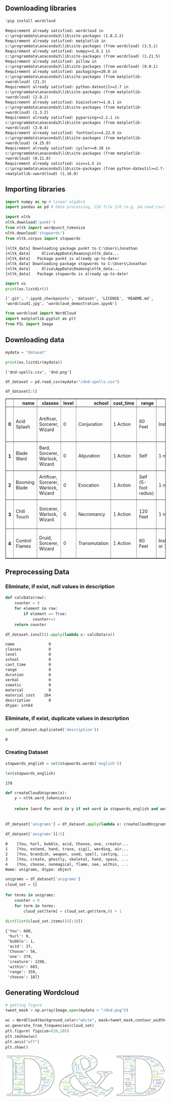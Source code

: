 ## Downloading libraries


```python
!pip install wordcloud
```

    Requirement already satisfied: wordcloud in c:\programdata\anaconda3\lib\site-packages (1.8.2.2)
    Requirement already satisfied: matplotlib in c:\programdata\anaconda3\lib\site-packages (from wordcloud) (3.5.1)
    Requirement already satisfied: numpy>=1.6.1 in c:\programdata\anaconda3\lib\site-packages (from wordcloud) (1.21.5)
    Requirement already satisfied: pillow in c:\programdata\anaconda3\lib\site-packages (from wordcloud) (9.0.1)
    Requirement already satisfied: packaging>=20.0 in c:\programdata\anaconda3\lib\site-packages (from matplotlib->wordcloud) (21.3)
    Requirement already satisfied: python-dateutil>=2.7 in c:\programdata\anaconda3\lib\site-packages (from matplotlib->wordcloud) (2.8.2)
    Requirement already satisfied: kiwisolver>=1.0.1 in c:\programdata\anaconda3\lib\site-packages (from matplotlib->wordcloud) (1.3.2)
    Requirement already satisfied: pyparsing>=2.2.1 in c:\programdata\anaconda3\lib\site-packages (from matplotlib->wordcloud) (3.0.4)
    Requirement already satisfied: fonttools>=4.22.0 in c:\programdata\anaconda3\lib\site-packages (from matplotlib->wordcloud) (4.25.0)
    Requirement already satisfied: cycler>=0.10 in c:\programdata\anaconda3\lib\site-packages (from matplotlib->wordcloud) (0.11.0)
    Requirement already satisfied: six>=1.5 in c:\programdata\anaconda3\lib\site-packages (from python-dateutil>=2.7->matplotlib->wordcloud) (1.16.0)
    

## Importing libraries


```python
import numpy as np # linear algebra
import pandas as pd # data processing, CSV file I/O (e.g. pd.read_csv)
```


```python
import nltk
nltk.download('punkt')
from nltk import wordpunct_tokenize
nltk.download('stopwords')
from nltk.corpus import stopwords
```

    [nltk_data] Downloading package punkt to C:\Users\Jonathan
    [nltk_data]     Oliva\AppData\Roaming\nltk_data...
    [nltk_data]   Package punkt is already up-to-date!
    [nltk_data] Downloading package stopwords to C:\Users\Jonathan
    [nltk_data]     Oliva\AppData\Roaming\nltk_data...
    [nltk_data]   Package stopwords is already up-to-date!
    


```python
import os
print(os.listdir())
```

    ['.git', '.ipynb_checkpoints', 'dataset', 'LICENSE', 'README.md', 'wordcloud1.jpg', 'wordcloud_demostration.ipynb']
    


```python
from wordcloud import WordCloud
import matplotlib.pyplot as plt
from PIL import Image
```

## Downloading data


```python
mydata = "dataset"
```


```python
print(os.listdir(mydata))
```

    ['dnd-spells.csv', 'dnd.png']
    


```python
df_dataset = pd.read_csv(mydata+"/dnd-spells.csv")
```


```python
df_dataset[:5]
```




<div>
<style scoped>
    .dataframe tbody tr th:only-of-type {
        vertical-align: middle;
    }

    .dataframe tbody tr th {
        vertical-align: top;
    }

    .dataframe thead th {
        text-align: right;
    }
</style>
<table border="1" class="dataframe">
  <thead>
    <tr style="text-align: right;">
      <th></th>
      <th>name</th>
      <th>classes</th>
      <th>level</th>
      <th>school</th>
      <th>cast_time</th>
      <th>range</th>
      <th>duration</th>
      <th>verbal</th>
      <th>somatic</th>
      <th>material</th>
      <th>material_cost</th>
      <th>description</th>
    </tr>
  </thead>
  <tbody>
    <tr>
      <th>0</th>
      <td>Acid Splash</td>
      <td>Artificer, Sorcerer, Wizard</td>
      <td>0</td>
      <td>Conjuration</td>
      <td>1 Action</td>
      <td>60 Feet</td>
      <td>Instantaneous</td>
      <td>1</td>
      <td>1</td>
      <td>0</td>
      <td>NaN</td>
      <td>You hurl a bubble of acid. Choose one creature...</td>
    </tr>
    <tr>
      <th>1</th>
      <td>Blade Ward</td>
      <td>Bard, Sorcerer, Warlock, Wizard</td>
      <td>0</td>
      <td>Abjuration</td>
      <td>1 Action</td>
      <td>Self</td>
      <td>1 round</td>
      <td>1</td>
      <td>1</td>
      <td>0</td>
      <td>NaN</td>
      <td>You extend your hand and trace a sigil of ward...</td>
    </tr>
    <tr>
      <th>2</th>
      <td>Booming Blade</td>
      <td>Artificer, Sorcerer, Warlock, Wizard</td>
      <td>0</td>
      <td>Evocation</td>
      <td>1 Action</td>
      <td>Self (5-foot radius)</td>
      <td>1 round</td>
      <td>0</td>
      <td>1</td>
      <td>1</td>
      <td>a melee weapon worth at least 1 sp</td>
      <td>You brandish the weapon used in the spell’s ca...</td>
    </tr>
    <tr>
      <th>3</th>
      <td>Chill Touch</td>
      <td>Sorcerer, Warlock, Wizard</td>
      <td>0</td>
      <td>Necromancy</td>
      <td>1 Action</td>
      <td>120 Feet</td>
      <td>1 round</td>
      <td>1</td>
      <td>1</td>
      <td>0</td>
      <td>NaN</td>
      <td>You create a ghostly, skeletal hand in the spa...</td>
    </tr>
    <tr>
      <th>4</th>
      <td>Control Flames</td>
      <td>Druid, Sorcerer, Wizard</td>
      <td>0</td>
      <td>Transmutation</td>
      <td>1 Action</td>
      <td>60 Feet</td>
      <td>Instantaneous or 1 hour</td>
      <td>0</td>
      <td>1</td>
      <td>0</td>
      <td>NaN</td>
      <td>You choose nonmagical flame that you can see w...</td>
    </tr>
  </tbody>
</table>
</div>



## Preprocessing Data

### Eliminate, if exist,  null values in description


```python
def calcData(row):
    counter = 0
    for element in row:
        if element == True:
            counter+=1
    return counter
```


```python
df_dataset.isnull().apply(lambda x: calcData(x))
```




    name               0
    classes            0
    level              0
    school             0
    cast_time          0
    range              0
    duration           0
    verbal             0
    somatic            0
    material           0
    material_cost    264
    description        0
    dtype: int64



### Eliminate, if exist, duplicate values in description 


```python
sum(df_dataset.duplicated('description'))
```




    0



### Creating Dataset 


```python
stopwords_english = set(stopwords.words('english'))
```


```python
len(stopwords_english)
```




    179




```python
def createCloudUnigrams(x):
    y = nltk.word_tokenize(x)
    
    return [word for word in y if not word in stopwords_english and word.isalnum()]
    
```


```python
df_dataset['unigrams'] = df_dataset.apply(lambda x: createCloudUnigrams(x['description']),axis=1)
```


```python
df_dataset['unigrams'][:5]
```




    0    [You, hurl, bubble, acid, Choose, one, creatur...
    1    [You, extend, hand, trace, sigil, warding, air...
    2    [You, brandish, weapon, used, spell, casting, ...
    3    [You, create, ghostly, skeletal, hand, space, ...
    4    [You, choose, nonmagical, flame, see, within, ...
    Name: unigrams, dtype: object




```python
unigrams = df_dataset['unigrams']
cloud_set = {}

for terms in unigrams:
    counter = 0
    for term in terms:
        cloud_set[term] = cloud_set.get(term,0) + 1
```


```python
dict(list(cloud_set.items())[:10])
```




    {'You': 660,
     'hurl': 9,
     'bubble': 1,
     'acid': 37,
     'Choose': 56,
     'one': 379,
     'creature': 1298,
     'within': 603,
     'range': 359,
     'choose': 187}



## Generating Wordcloud


```python
# getting figure
tweet_mask = np.array(Image.open(mydata + "/dnd.png"))
```


```python
wc = WordCloud(background_color="white", mask=tweet_mask,contour_width=1)
wc.generate_from_frequencies(cloud_set)
plt.figure( figsize=(20,20))
plt.imshow(wc)
plt.axis("off")
plt.show()
```


    
![png](output_28_0.png)
    

